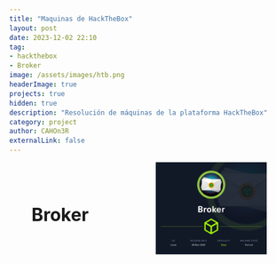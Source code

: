 ```yaml
---
title: "Maquinas de HackTheBox"
layout: post
date: 2023-12-02 22:10
tag: 
- hackthebox
- Broker
image: /assets/images/htb.png
headerImage: true
projects: true
hidden: true
description: "Resolución de máquinas de la plataforma HackTheBox"
category: project
author: CAHOn3R
externalLink: false
---
```


<figure style="display: flex; align-items: center;">
  <a href="/Broker-HackTheBox" style="flex: 1; text-decoration: none; color: inherit; text-align: left;">
    <h1 style="font-size: 32px; font-weight: bold; cursor: pointer;">Broker</h1>
  </a>
  <a href="/Broker-HackTheBox" style="flex: 0;">
    <img src="/assets/images/hackthebox/Broker.png" alt="Descripción de la imagen" class="imagen-grande">
  </a>
</figure>


<style>
  .imagen-grande {
    margin-left: 10px;
    margin-bottom: 0;
    margin-top: 0;
    vertical-align: middle;
    /* Define aquí el tamaño que desees */
    max-width: 200px; /* Puedes ajustar este valor según tus necesidades */
    height: auto; /* Esto asegura que la relación de aspecto se mantenga */
  }
</style>
<!--
<figure style="display: flex; align-items: center;">
  <a href="/Broker-HackTheBox" style="flex: 0;">
    <img src="/assets/images/" alt="Descripción de la imagen" class="imagen-grande">
  </a>
  <a href="/Broker-HackTheBox" style="flex: 1; text-decoration: none; color: inherit;">
    <h1 style="font-size: 32px; font-weight: bold; cursor: pointer; text-align: right;">LAME</h1>
  </a>
</figure>

<style>
  .imagen-grande {
    margin-right: 10px;
    margin-bottom: 0;
    margin-top: 0;
    vertical-align: middle;
    /* Define aquí el tamaño que desees */
    max-width: 300px; /* Puedes ajustar este valor según tus necesidades */
    height: auto; /* Esto asegura que la relación de aspecto se mantenga */
  }
</style>
-->
